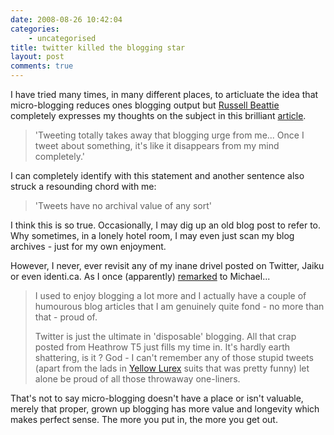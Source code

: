 ```yaml
---
date: 2008-08-26 10:42:04
categories:
    - uncategorised
title: twitter killed the blogging star
layout: post
comments: true
---
```

I have tried many times, in many different places, to articluate the
idea that micro-blogging reduces ones blogging output but
[Russell Beattie](http://www.russellbeattie.com/blog/about)
completely expresses my thoughts on the subject in this brilliant
[article](http://www.russellbeattie.com/blog/tweets-kill-that-blogging-urge).

> 'Tweeting totally takes away that blogging urge from me... Once I
> tweet about something, it's like it disappears from my mind
> completely.'

I can completely identify with this statement and another sentence also
struck a resounding chord with me:

> 'Tweets have no archival value of any sort'

I think this is so true. Occasionally, I may dig up an old blog post to
refer to. Why sometimes, in a lonely hotel room, I may even just scan my
blog archives - just for my own enjoyment.

However, I never, ever revisit any of my inane drivel posted on Twitter,
Jaiku or even identi.ca. As I once (apparently)
[remarked](http://twofishcreative.com/michael/blog/2008/04/02/knowing-people)
to Michael...

> I used to enjoy blogging a lot more and I actually have a couple of
> humourous blog articles that I am genuinely quite fond - no more than
> that - proud of.
>
> Twitter is just the ultimate in 'disposable' blogging. All that crap
> posted from Heathrow T5 just fills my time in. It's hardly earth
> shattering, is it ? God - I can't remember any of those stupid tweets
> (apart from the lads in
> [Yellow Lurex](http://andyc.tumblr.com/post/30359550/12-men-clad-in-yellow-lyrca-bound-for-munich-from)
> suits that was pretty funny) let alone be proud of all those throwaway
> one-liners.

That's not to say micro-blogging doesn't have a place or isn't valuable,
merely that proper, grown up blogging has more value and longevity which
makes perfect sense. The more you put in, the more you get out.
